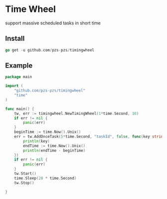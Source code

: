 # Time Wheel
support massive scheduled tasks in short time

## Install
```go
go get -u github.com/pzs-pzs/timingwheel
```

## Example

```go
package main

import (
	"github.com/pzs-pzs/timingwheel"
	"time"
)

func main() {
	tw, err := timingwheel.NewTimingWheel(1*time.Second, 10)
	if err != nil {
		panic(err)
	}
	beginTime := time.Now().Unix()
	err = tw.AddOnceTask(5*time.Second, "taskId", false, func(key string) {
		println(key)
		endTime := time.Now().Unix()
		println(endTime - beginTime)
	})
	if err != nil {
		panic(err)
	}
	tw.Start()
	time.Sleep(20 * time.Second)
	tw.Stop()

}
```

